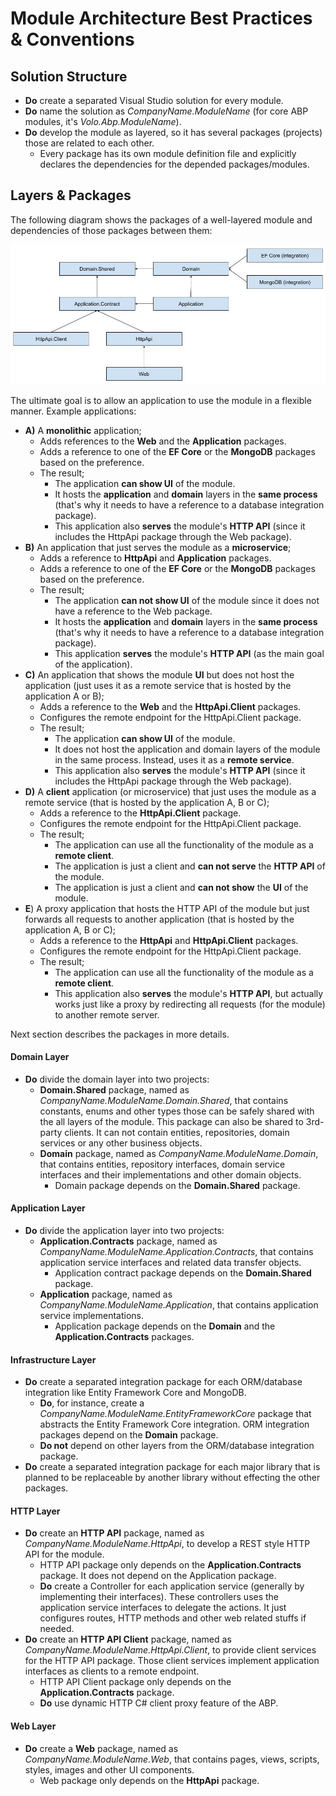 # Module Architecture Best Practices & Conventions

## Solution Structure

* **Do** create a separated Visual Studio solution for every module.
* **Do** name the solution as *CompanyName.ModuleName* (for core ABP modules, it's *Volo.Abp.ModuleName*).
* **Do** develop the module as layered, so it has several packages (projects) those are related to each other.
  * Every package has its own module definition file and explicitly declares the dependencies for the depended packages/modules.

## Layers & Packages

The following diagram shows the packages of a well-layered module and dependencies of those packages between them:

![module-layers-and-packages](../../../images/module-layers-and-packages.png)

The ultimate goal is to allow an application to use the module in a flexible manner. Example applications:

* **A)** A **monolithic** application;
  * Adds references to the **Web** and the **Application** packages.
  * Adds a reference to one of the **EF Core** or the **MongoDB** packages based on the preference.
  * The result;
    * The application **can show UI** of the module.
    * It hosts the **application** and **domain** layers in the **same process** (that's why it needs to have a reference to a database integration package).
    * This application also **serves** the module's **HTTP API** (since it includes the HttpApi package through the Web package).
* **B)** An application that just serves the module as a **microservice**;
  * Adds a reference to **HttpApi** and **Application** packages.
  * Adds a reference to one of the **EF Core** or the **MongoDB** packages based on the preference.
  * The result;
    * The application **can not show UI** of the module since it does not have a reference to the Web package.
    * It hosts the **application** and **domain** layers in the **same process** (that's why it needs to have a reference to a database integration package).
    * This application **serves** the module's **HTTP API** (as the main goal of the application).
* **C)** An application that shows the module **UI** but does not host the application (just uses it as a remote service that is hosted by the application A or B);
  * Adds a reference to the **Web** and the **HttpApi.Client** packages.
  * Configures the remote endpoint for the HttpApi.Client package.
  * The result;
    * The application **can show UI** of the module.
    * It does not host the application and domain layers of the module in the same process. Instead, uses it as a **remote service**.
    * This application also **serves** the module's **HTTP API** (since it includes the HttpApi package through the Web package).
* **D)** A **client** application (or microservice) that just uses the module as a remote service (that is hosted by the application A, B or C);
  * Adds a reference to the **HttpApi.Client** package.
  * Configures the remote endpoint for the HttpApi.Client package.
  * The result;
    * The application can use all the functionality of the module as a **remote client**.
    * The application is just a client and **can not serve** the **HTTP API** of the module.
    * The application is just a client and **can not show** the **UI** of the module.
* **E**) A proxy application that hosts the HTTP API of the module but just forwards all requests to another application (that is hosted by the application A, B or C);
  * Adds a reference to the **HttpApi** and **HttpApi.Client** packages.
  * Configures the remote endpoint for the HttpApi.Client package.
  * The result;
    * The application can use all the functionality of the module as a **remote client**.
    * This application also **serves** the module's **HTTP API**, but actually works just like a proxy by redirecting all requests (for the module) to another remote server.

Next section describes the packages in more details.

#### Domain Layer

* **Do** divide the domain layer into two projects:
  * **Domain.Shared** package, named as *CompanyName.ModuleName.Domain.Shared*, that contains constants, enums and other types those can be safely shared with the all layers of the module. This package can also be shared to 3rd-party clients. It can not contain entities, repositories, domain services or any other business objects.
  * **Domain** package, named as *CompanyName.ModuleName.Domain*, that contains entities, repository interfaces, domain service interfaces and their implementations and other domain objects.
    * Domain package depends on the **Domain.Shared** package.

#### Application Layer

* **Do** divide the application layer into two projects:
  * **Application.Contracts** package, named as *CompanyName.ModuleName.Application.Contracts*, that contains application service interfaces and related data transfer objects.
    * Application contract package depends on the **Domain.Shared** package.
  * **Application** package, named as *CompanyName.ModuleName.Application*, that contains application service implementations.
    * Application package depends on the **Domain** and the **Application.Contracts** packages.

#### Infrastructure Layer

* **Do** create a separated integration package for each ORM/database integration like Entity Framework Core and MongoDB.
  * **Do**, for instance, create a *CompanyName.ModuleName.EntityFrameworkCore* package that abstracts the Entity Framework Core integration. ORM integration packages depend on the **Domain** package.
  * **Do not** depend on other layers from the ORM/database integration package.
* **Do** create a separated integration package for each major library that is planned to be replaceable by another library without effecting the other packages.

#### HTTP Layer

* **Do** create an **HTTP API** package, named as *CompanyName.ModuleName.HttpApi*, to develop a REST style HTTP API for the module.
  * HTTP API package only depends on the **Application.Contracts** package. It does not depend on the Application package.
  * **Do** create a Controller for each application service (generally by implementing their interfaces). These controllers uses the application service interfaces to delegate the actions. It just configures routes, HTTP methods and other web related stuffs if needed.
* **Do** create an **HTTP API Client** package, named as *CompanyName.ModuleName.HttpApi.Client*, to provide client services for the HTTP API package. Those client services implement application interfaces as clients to a remote endpoint.
  * HTTP API Client package only depends on the **Application.Contracts** package.
  * **Do** use dynamic HTTP C# client proxy feature of the ABP.

#### Web Layer

* **Do** create a **Web** package, named as *CompanyName.ModuleName.Web*, that contains pages, views, scripts, styles, images and other UI components.
  * Web package only depends on the **HttpApi** package.